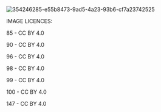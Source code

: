 
![354246285-e55b8473-9ad5-4a23-93b6-cf7a23742525](https://github.com/user-attachments/assets/2f2b7d61-e5f9-4e90-86f3-65b52dfcc983)

IMAGE LICENCES:

85 - CC BY 4.0

90 - CC BY 4.0

96 - CC BY 4.0

98 - CC BY 4.0

99 - CC BY 4.0

100 - CC BY 4.0

147 - CC BY 4.0
